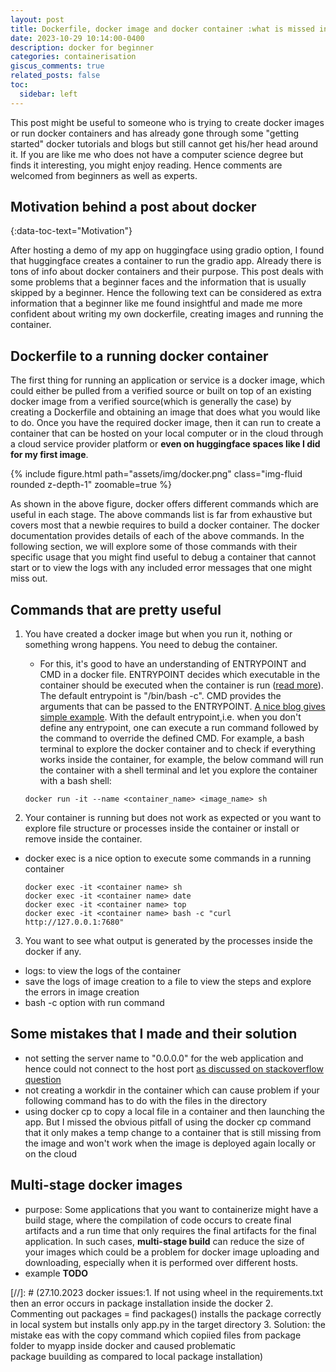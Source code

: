 ```yaml
---
layout: post
title: Dockerfile, docker image and docker container :what is missed in a beginner tutorial
date: 2023-10-29 10:14:00-0400
description: docker for beginner
categories: containerisation 
giscus_comments: true
related_posts: false
toc:
  sidebar: left
---
```

This post might be useful to someone who is trying to create docker images or run docker containers and has already gone through some "getting started" docker tutorials and blogs but still cannot get his/her head around it. If you are like me who does not have a computer science degree but finds it interesting, you might enjoy reading. Hence comments are welcomed from beginners as well as experts.

## Motivation behind a post about docker
{:data-toc-text="Motivation"}

 After hosting a demo of my app on huggingface using gradio option, I found that huggingface creates a container to run the gradio app. Already there is tons of info about docker containers and their purpose.  This post deals with some problems that a beginner faces and the information that is usually skipped by a beginner. Hence the following text can be considered as extra information that a beginner like me found insightful and made me more confident about writing my own dockerfile, creating images and running the container.

## Dockerfile to a running docker container

The first thing for running an application or service is a docker image, which could either be pulled from a verified source or built on top of an existing docker image from a verified source(which is generally the case) by creating a Dockerfile and obtaining an image that does what you would like to do. Once you have the required docker image, then it can run to create a container that can be hosted on your local computer or in the cloud through a cloud service provider platform or **even on huggingface spaces like I did for my first image**.


<div class="col-sm mt-3 mt-md-0">
    {% include figure.html path="assets/img/docker.png" class="img-fluid rounded z-depth-1" zoomable=true %}
</div>


As shown in the above figure, docker offers different commands which are useful in each stage. The above commands list is far from exhaustive but covers most that a newbie requires to build a docker container. The docker documentation provides details of each of the above commands. In the following section, we will explore some of those commands with their specific usage that you might find useful to debug a container that cannot start or to view the logs with any included error messages that one might miss out.

## Commands that are pretty useful

1. You have created a docker image but when you run it, nothing or something wrong
    happens. You need to debug the container.
    - For this, it's good to have an understanding of ENTRYPOINT and CMD  in a docker file. ENTRYPOINT decides which executable in the container should be executed when the container is run ([read more](https://docs.docker.com/engine/reference/run/#entrypoint-default-command-to-execute-at-runtime)). The default entrypoint is "/bin/bash -c". CMD provides the arguments that can be passed to the ENTRYPOINT. [A nice blog gives simple example](https://www.howtogeek.com/devops/the-difference-between-cmd-and-entrypoint-in-docker-images/).
    With the default entrypoint,i.e. when you don't define any entrypoint, one can execute a run command followed by the command to override the defined CMD. For example, a bash terminal to explore the docker container and to check if everything works inside the container, for example, the below command will run the container with a shell terminal and let you explore the container with a bash shell:

    ```
    docker run -it --name <container_name> <image_name> sh
    ```
2. Your container is running but does not work as expected or you want to explore file
  structure or processes inside the container or install or remove inside the container.
  - docker exec is a nice option to execute some commands in a running container 

    ```
    docker exec -it <container name> sh
    docker exec -it <container name> date
    docker exec -it <container name> top
    docker exec -it <container name> bash -c "curl http://127.0.0.1:7680"
    ```
    
3. You want to see what output is generated by the processes inside the docker if any. 
  - logs: to view the logs of the container
  - save the logs of image creation to a file to view the steps and explore the errors in image creation
  - bash -c option with run command

## Some mistakes that I made and their solution
  - not setting the server name to "0.0.0.0" for the web application and hence could not connect to the host port
  [as discussed on stackoverflow question](https://stackoverflow.com/questions/39525820/docker-port-forwarding-not-working)
  - not creating a workdir in the container which can cause problem if your following command has to do with the files in the directory 
  - using docker cp to copy a local file in a container and then launching the app. But I missed the obvious pitfall of using the docker cp command that it only makes a temp change to a container that is still missing from the image and won't work when the image is deployed again locally or on the cloud



## Multi-stage docker images
  - purpose: Some applications that you want to containerize might have a build stage, where the compilation of code occurs to create final artifacts and a run time that only requires the final artifacts for the final application. In such cases, **multi-stage build** can reduce the size of your images which could be a problem for docker image uploading and downloading, especially when it is performed over different hosts.
  - example **TODO**

[//]: # (27.10.2023 docker issues:1. If not using wheel in the requirements.txt then an error occurs in package installation inside the docker 2. Commenting out packages = find packages() installs the package correctly in local system but installs only app.py in the target directory 3. Solution: the mistake eas with the copy command which copiied files from package folder to myapp inside docker and caused problematic package buuilding as compared to local package installation)
